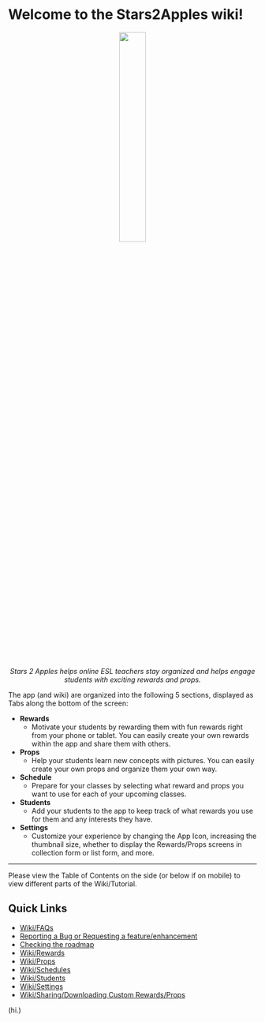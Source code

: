 # Welcome to the Stars2Apples wiki!

<p align="center">
  <img src="https://user-images.githubusercontent.com/18663382/126724762-876953ba-f26e-4167-860e-c3c1c967eea6.png" width=33%><br/>
  <em>Stars 2 Apples helps online ESL teachers stay organized and helps engage students with exciting rewards and props.</em>
</p>

The app (and wiki) are organized into the following 5 sections, displayed as Tabs along the bottom of the screen:
* **Rewards**
   * Motivate your students by rewarding them with fun rewards right from your phone or tablet. You can easily create your own rewards within the app and share them with others.
* **Props**
   * Help your students learn new concepts with pictures. You can easily create your own props and organize them your own way.
* **Schedule**
   * Prepare for your classes by selecting what reward and props you want to use for each of your upcoming classes.
* **Students**
   * Add your students to the app to keep track of what rewards you use for them and any interests they have.
* **Settings**
   * Customize your experience by changing the App Icon, increasing the thumbnail size, whether to display the Rewards/Props screens in collection form or list form, and more.

***

Please view the Table of Contents on the side (or below if on mobile) to view different parts of the Wiki/Tutorial.

## Quick Links

- [Wiki/FAQs](Z.01-FAQs)
- [Reporting a Bug or Requesting a feature/enhancement](https://github.com/Stars2Apples/Support/issues)
- [Checking the roadmap](https://github.com/Stars2Apples/Support/projects/4)
- [Wiki/Rewards](A.01-Rewards)
- [Wiki/Props](B.01-Props)
- [Wiki/Schedules](C.01-Schedules)
- [Wiki/Students](D.01-Students)
- [Wiki/Settings](E.01-Settings)
- [Wiki/Sharing/Downloading Custom Rewards/Props](K.01-Sharing-and-Downloading-Custom-Rewards-and-Props)

(hi.)